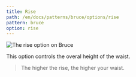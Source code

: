 ```yaml
---
title: Rise
path: /en/docs/patterns/bruce/options/rise
pattern: bruce
option: rise
---
```


![The rise option on Bruce](./rise.svg)

This option controls the overal height of the waist.

> The higher the rise, the higher your waist.
